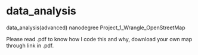 # data_analysis
data_analysis(advanced) nanodegree 
Project_1_Wrangle_OpenStreetMap


Please read .pdf to know how I code this and why, download your own map through link in .pdf.
